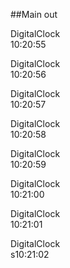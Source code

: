 ##Main out

DigitalClock  
10:20:55

DigitalClock  
10:20:56

DigitalClock  
10:20:57

DigitalClock  
10:20:58

DigitalClock  
10:20:59

DigitalClock  
10:21:00

DigitalClock  
10:21:01

DigitalClock  
s10:21:02